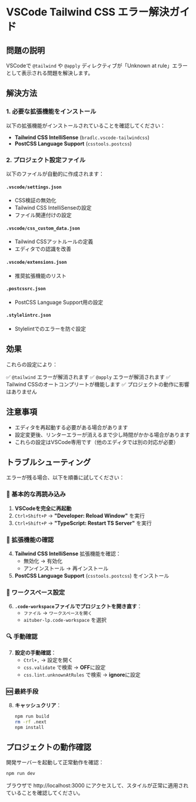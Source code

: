 # VSCode Tailwind CSS エラー解決ガイド

## 問題の説明
VSCodeで `@tailwind` や `@apply` ディレクティブが「Unknown at rule」エラーとして表示される問題を解決します。

## 解決方法

### 1. 必要な拡張機能をインストール
以下の拡張機能がインストールされていることを確認してください：

- **Tailwind CSS IntelliSense** (`bradlc.vscode-tailwindcss`)
- **PostCSS Language Support** (`csstools.postcss`)

### 2. プロジェクト設定ファイル
以下のファイルが自動的に作成されます：

#### `.vscode/settings.json`
- CSS検証の無効化
- Tailwind CSS IntelliSenseの設定
- ファイル関連付けの設定

#### `.vscode/css_custom_data.json`
- Tailwind CSSアットルールの定義
- エディタでの認識を改善

#### `.vscode/extensions.json`
- 推奨拡張機能のリスト

#### `.postcssrc.json`
- PostCSS Language Support用の設定

#### `.stylelintrc.json`
- Stylelintでのエラーを防ぐ設定

## 効果
これらの設定により：

✅ `@tailwind` エラーが解消されます
✅ `@apply` エラーが解消されます
✅ Tailwind CSSのオートコンプリートが機能します
✅ プロジェクトの動作に影響はありません

## 注意事項
- エディタを再起動する必要がある場合があります
- 設定変更後、リンターエラーが消えるまで少し時間がかかる場合があります
- これらの設定はVSCode専用です（他のエディタでは別の対応が必要）

## トラブルシューティング
エラーが残る場合、以下を順番に試してください：

### 🔄 基本的な再読み込み
1. **VSCodeを完全に再起動**
2. `Ctrl+Shift+P` → **"Developer: Reload Window"** を実行
3. `Ctrl+Shift+P` → **"TypeScript: Restart TS Server"** を実行

### 🔧 拡張機能の確認
4. **Tailwind CSS IntelliSense** 拡張機能を確認：
   - 無効化 → 有効化
   - アンインストール → 再インストール
5. **PostCSS Language Support** (`csstools.postcss`) をインストール

### 📁 ワークスペース設定
6. **`.code-workspace`ファイルでプロジェクトを開き直す**：
   - `ファイル` → `ワークスペースを開く`
   - `aituber-lp.code-workspace` を選択

### 🔍 手動確認
7. **設定の手動確認**：
   - `Ctrl+,` → 設定を開く
   - `css.validate` で検索 → **OFF**に設定
   - `css.lint.unknownAtRules` で検索 → **ignore**に設定

### 🆘 最終手段
8. **キャッシュクリア**：
   ```bash
   npm run build
   rm -rf .next
   npm install
   ```

## プロジェクトの動作確認
開発サーバーを起動して正常動作を確認：

```bash
npm run dev
```

ブラウザで http://localhost:3000 にアクセスして、スタイルが正常に適用されていることを確認してください。 